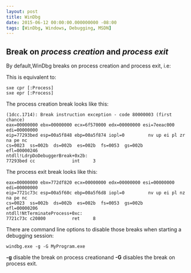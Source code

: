 ```yaml
---
layout: post
title: WinDbg
date: 2015-06-12 00:00:00.000000000 -08:00
tags: [WinDbg, Windows, Debugging, MSDN]
---
```



Break on *process creation* and *process exit*
----------------------------------------------

By default,WinDbg breaks on process creation and process exit, i.e:

This is equivalent to:

    sxe cpr [:Process] 
    sxe epr [:Process]

The process creation break looks like this:

    (1dcc.1714): Break instruction exception - code 80000003 (first chance)
    eax=00000000 ebx=00000000 ecx=6f570000 edx=00000000 esi=7eeac000 edi=00000000
    eip=77293bed esp=00a5f848 ebp=00a5f874 iopl=0         nv up ei pl zr na pe nc
    cs=0023  ss=002b  ds=002b  es=002b  fs=0053  gs=002b             efl=00000246
    ntdll!LdrpDoDebuggerBreak+0x2b:
    77293bed cc              int     3

The process exit break looks like this:

    eax=00000000 ebx=772df820 ecx=00000000 edx=00000000 esi=00000000 edi=00000000
    eip=7721c73c esp=00a5f60c ebp=00a5f6d8 iopl=0         nv up ei pl nz na pe nc
    cs=0023  ss=002b  ds=002b  es=002b  fs=0053  gs=002b             efl=00000206
    ntdll!NtTerminateProcess+0xc:
    7721c73c c20800          ret     8

There are command line options to disable those breaks when starting a debugging session:

    windbg.exe -g -G MyProgram.exe

**-g** disable the break on process creationand **-G** disables the break on process exit.




[msdn_json]: https://msdn.microsoft.com/en-us/library/windows/apps/xaml/hh770289.aspx

